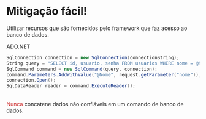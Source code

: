 # Mitigação fácil!

Utilizar recursos que são fornecidos pelo framework que faz acesso ao banco de dados.

<div>

ADO.NET

```csharp {all|2|4}
SqlConnection connection = new SqlConnection(connectionString);
String query = "SELECT id, usuario, senha FROM usuarios WHERE nome = @Nome";
SqlCommand command = new SqlCommand(query, connection);
command.Parameters.AddWithValue("@Nome", request.getParameter("nome"));
connection.Open();
SqlDataReader reader = command.ExecuteReader();
```

</div>

<br>

<div v-click>
<span style="color:#cc2a2a">Nunca</span> concatene dados não confiáveis em um comando de banco de dados.
</div>